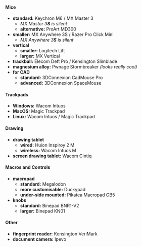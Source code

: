 #### Mice

- **standard:** Keychron M6 / MX Master 3
	- *MX Master 3**S** is silent*
	- **alternative:** ProArt MD300
- **smaller:** MX Anywhere 3S / Razer Pro Click Mini
	- *MX Anywhere 3**S** is silent*
- **vertical** 
	- **smaller:** Logitech Lift
	- **larger:** MX Vertical
- **trackball:** Elecom Deft Pro / Kensington Slimblade
- **magnesium alloy:** Pwnage Stormbreaker *(looks really cool)*
- **for CAD**
	- **standard:** 3DConnexion CadMouse Pro
	- **advanced:** 3DConnexion SpaceMouse

#### Trackpads

- **Windows:** Wacom Intuos
- **MacOS:** Magic Trackpad
- **Linux:** Wacom Intuos / Magic Trackpad

#### Drawing

- **drawing tablet** 
	- **wired:** Huion Inspiroy 2 M
	- **wireless:** Wacom Intuos M
- **screen drawing tablet:** Wacom Cintiq

#### Macros and Controls

- **macropad** 
	- **standard:** Megalodon
	- **more customisable:** Duckypad
	- **under-side mounted:** Pikatea Macropad GB5
- **knobs** 
	- **standard:** Binepad BNR1-V2
	- **larger:** Binepad KN01

#### Other

- **fingerprint reader:** Kensington VeriMark
- **document camera:** Ipevo